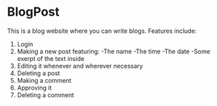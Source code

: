# BlogPost
This is a blog website where you can write blogs. Features include:
1. Login
2. Making a new post featuring:
-The name
-The time
-The date
-Some exerpt of the text inside
3. Editing it whenever and wherever necessary
4. Deleting a post
5. Making a comment
6. Approving it
7. Deleting a comment

